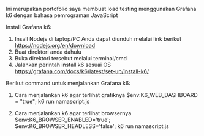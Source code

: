 Ini merupakan portofolio saya membuat load testing menggunakan Grafana k6 dengan bahasa pemrograman JavaScript

Install Grafana k6:
  1. Insall Nodejs di laptop/PC Anda dapat diunduh melalui link berikut https://nodejs.org/en/download
  2. Buat direktori anda dahulu
  3. Buka direktori tersebut melalui terminal/cmd
  4. Jalankan perintah install k6 sesuai OS https://grafana.com/docs/k6/latest/set-up/install-k6/

Berikut command untuk menjalankan Grafana k6:
  1. Cara menjalankan k6 agar terlihat grafiknya
     $env:K6_WEB_DASHBOARD = "true"; k6 run namascript.js

  2. Cara menjalankan k6 agar terlihat browsernya
     $env:K6_BROWSER_ENABLED='true'; $env:K6_BROWSER_HEADLESS='false'; k6 run namascript.js

